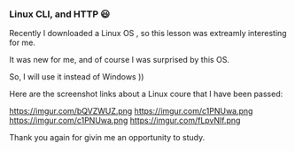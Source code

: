 ### Linux CLI, and HTTP 😃

Recently I downloaded a Linux OS , so this lesson was extreamly interesting for me.

It was new for me, and of course I was surprised by this OS.

So, I will use it instead of Windows ))

Here are the screenshot links about a Linux coure that I have been passed:

 
https://imgur.com/bQVZWUZ.png
https://imgur.com/c1PNUwa.png
https://imgur.com/c1PNUwa.png
https://imgur.com/fLpvNlf.png

Thank you again for givin me an opportunity to study.
